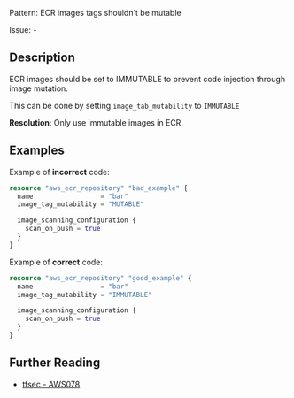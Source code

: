 Pattern: ECR images tags shouldn't be mutable

Issue: -

## Description

ECR images should be set to IMMUTABLE to prevent code injection through image mutation.

This can be done by setting `image_tab_mutability` to `IMMUTABLE`

**Resolution**: Only use immutable images in ECR.

## Examples

Example of **incorrect** code:

```terraform
resource "aws_ecr_repository" "bad_example" {
  name                 = "bar"
  image_tag_mutability = "MUTABLE"

  image_scanning_configuration {
    scan_on_push = true
  }
}
```

Example of **correct** code:

```terraform
resource "aws_ecr_repository" "good_example" {
  name                 = "bar"
  image_tag_mutability = "IMMUTABLE"

  image_scanning_configuration {
    scan_on_push = true
  }
}
```

## Further Reading

* [tfsec - AWS078](https://tfsec.dev/docs/aws/AWS078/)